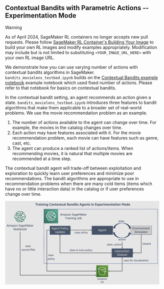 ## Contextual Bandits with Parametric Actions -- Experimentation Mode

> [!WARNING]
> As of April 2024, SageMaker RL containers no longer accepts new pull requests. Please follow [SageMaker RL Container's Building Your Image](https://github.com/aws/sagemaker-rl-container/tree/master?tab=readme-ov-file#building-your-image) to build your own RL images and modify examples appropriately. Modification may include but is not limited to substituting `<YOUR_IMAGE_URL_HERE>` with your own RL image URL.

We demonstrate how you can use varying number of actions with contextual bandits algorithms in SageMaker. `bandits_movielens_testbed.ipynb` builds on 
the [Contextual Bandits example notebook](https://github.com/awslabs/amazon-sagemaker-examples/blob/master/reinforcement_learning/bandits_statlog_vw_customEnv/bandits_statlog_vw_customEnv.ipynb) example notebook which used fixed number of actions. Please refer to that notebook for basics on contextual 
bandits. 

In the contextual bandit setting, an agent recommends an action given a state. `bandits_movielens_testbed.ipynb` introduces three features to bandit algorithms that make them applicable to a broader set of real-world problems. We use the movie recommendation problem as an example.
1. The number of actions available to the agent can change over time. For example, the movies in the catalog changes over time.
2. Each action may have features associated with it. For the movie recommendation problem, each movie can have features such as 
genre, cast, etc.
3. The agent can produce a ranked list of actions/items. When recommending movies, it is natural that multiple movies are recommended at a time step.


The contextual bandit agent will trade-off between exploitation and exploration to quickly learn user preferences and minimize 
poor recommendations. The bandit algorithms are appropriate to use in recommendation problems when there are many cold items (items which have no or little interaction data) in the catalog or if user preferences change over time.


![Experimentation Workflow](workflow.png)